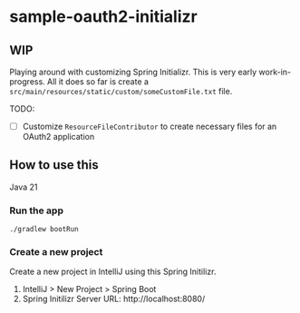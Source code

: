 # sample-oauth2-initializr

## WIP

Playing around with customizing Spring Initializr. This is very early work-in-progress.
All it does so far is create a `src/main/resources/static/custom/someCustomFile.txt` file.

TODO:
 - [ ] Customize `ResourceFileContributor` to create necessary files for an OAuth2 application


## How to use this

Java 21

### Run the app

```
./gradlew bootRun
```

### Create a new project

Create a new project in IntelliJ using this Spring Initilizr.
1. IntelliJ > New Project > Spring Boot
2. Spring Initilizr Server URL: http://localhost:8080/

